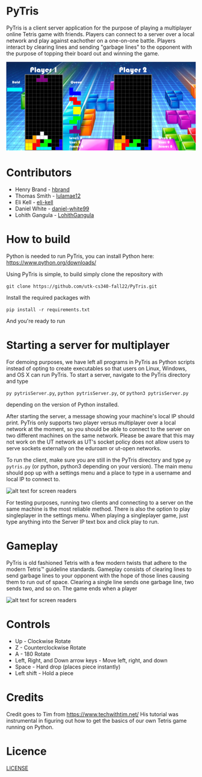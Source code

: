 # PyTris

PyTris is a client server application for the purpose of playing a multiplayer online Tetris game with friends. Players can connect to a server over a local network and play against eachother on a one-on-one battle. Players interact by clearing lines and sending "garbage lines" to the opponent with the purpose of topping their board out and winning the game. 

![alt text for screen readers](/cover.png "PyTris")

#  Contributors
* Henry Brand - [hbrand](https://github.com/hbrandutk)
* Thomas Smith - [lulamae12](https://github.com/lulamae12)
* Eli Kell - [eli-kell](https://github.com/eli-kell)
* Daniel White - [daniel-white99](https://github.com/daniel-white99)
* Lohith Gangula - [LohithGangula](https://github.com/LohithGangula)
# How to build
Python is needed to run PyTris, you can install Python here:
https://www.python.org/downloads/

Using PyTris is simple, to build simply clone the repository with 

```git clone https://github.com/utk-cs340-fall22/PyTris.git```


Install the required packages with 

```pip install -r requirements.txt```

And you're ready to run

# Starting a server for multiplayer
For demoing purposes, we have left all programs in PyTris as Python scripts instead of opting to create executables so that users on Linux, Windows, and OS X can run PyTris. To start a server, navigate to the PyTris directory and type

```py pytrisServer.py```, ```python pytrisServer.py```, or ```python3 pytrisServer.py``` 

depending on the version of Python installed.

After starting the server, a message showing your machine's local IP should print. PyTris only supports two player versus multiplayer over a local network at the moment, so you should be able to connect to the server on two different machines on the same network. Please be aware that this may not work on the UT network as UT's socket policy does not allow users to serve sockets externally on the eduroam or ut-open networks. 

To run the client, make sure you are still in the PyTris directory and type ```py pytris.py``` (or python, python3 depending on your version). The main menu should pop up with a settings menu and a place to type in a username and local IP to connect to. 

![alt text for screen readers](/example.png "PyTris")

For testing purposes, running two clients and connecting to a server on the same machine is the most reliable method. There is also the option to play singleplayer in the settings menu. When playing a singleplayer game, just type anything into the Server IP text box and click play to run.

# Gameplay
PyTris is old fashioned Tetris with a few modern twists that adhere to the modern Tetris™ guideline standards. Gameplay consists of clearing lines to send garbage lines to your opponent with the hope of those lines causing them to run out of space. Clearing a single line sends one garbage line, two sends two, and so on. The game ends when a player 

![alt text for screen readers](/gameplay.png "PyTris")

# Controls
* Up - Clockwise Rotate
* Z - Counterclockwise Rotate
* A - 180 Rotate
* Left, Right, and Down arrow keys - Move left, right, and down
* Space - Hard drop (places piece instantly)
* Left shift - Hold a piece

# Credits

Credit goes to Tim from https://www.techwithtim.net/
His tutorial was instrumental in figuring out how to get the basics of our own Tetris game running on Python.

# Licence
[LICENSE](https://github.com/utk-cs340-fall22/PyTris/blob/main/LICENSE)
